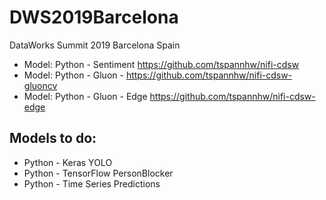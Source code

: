 # DWS2019Barcelona
DataWorks Summit 2019 Barcelona Spain


* Model:   Python - Sentiment https://github.com/tspannhw/nifi-cdsw
* Model:   Python - Gluon - https://github.com/tspannhw/nifi-cdsw-gluoncv
* Model:   Python - Gluon - Edge https://github.com/tspannhw/nifi-cdsw-edge

## Models to do:

* Python - Keras YOLO
* Python - TensorFlow PersonBlocker
* Python - Time Series Predictions


